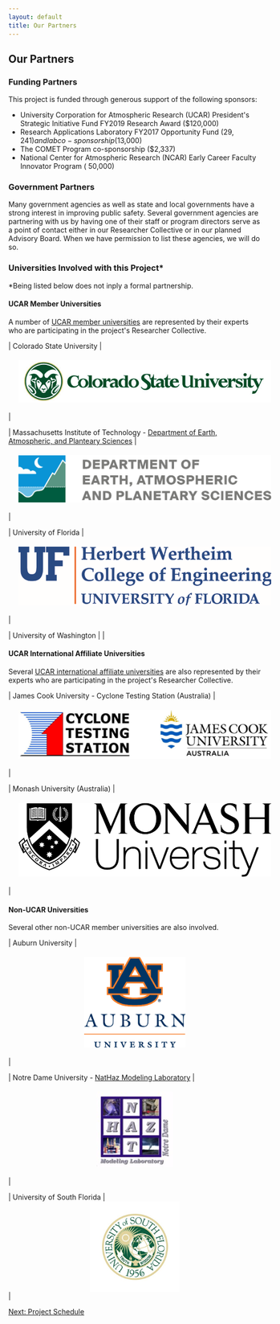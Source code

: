 ```yaml
---
layout: default
title: Our Partners
---
```


## Our Partners

### Funding Partners

This project is funded through generous support of the following sponsors:
- University Corporation for Atmospheric Research (UCAR) President's Strategic Initiative Fund FY2019 Research Award ($120,000)
- Research Applications Laboratory FY2017 Opportunity Fund ($29,241) and lab co-sponsorship ($13,000)
- The COMET Program co-sponsorship ($2,337)
- National Center for Atmospheric Research (NCAR) Early Career Faculty Innovator Program ($~$50,000) 

### Government Partners

Many government agencies as well as state and local governments have a strong interest in improving public safety. Several government agencies are partnering with us by having one of their staff or program directors serve as a point of contact either in our Researcher Collective or in our planned Advisory Board. When we have permission to list these agencies, we will do so.

### Universities Involved with this Project*

\*Being listed below does not inply a formal partnership. 

#### UCAR Member Universities 

A number of [UCAR member universities](https://www.ucar.edu/who-we-are/membership-governance/member-institutions) are represented by their experts who are participating in the project's Researcher Collective. 

| Colorado State University | <img src="../../logos/CSU Ram with CSU.png" alt="Logo of Colorado State University" style="display: block; margin: auto; max-height: 150px; padding: 20px;"> |

| Massachusetts Institute of Technology - [Department of Earth, Atmospheric, and Planteary Sciences](https://eapsweb.mit.edu/) | <img src="../../logos/EAPS_logo_standard_for_light_backgrounds.png" alt="Logo of the MIT Department of Earth, Atmospheric, and Planteary Sciences" style="display: block; margin: auto; max-height: 150px; padding: 20px;"> |

| University of Florida | <img src="../../logos/Herbert-Wertheim-COE_screen_capture_of_tiff_file_cropped.PNG" alt="Logo of the Herbert-Wertheim College of Engineering at the University of Florida" style="display: block; margin: auto; max-height: 120px; padding: 20px;"> | 

| University of Washington | |


#### UCAR International Affiliate Universities

Several [UCAR international affiliate universities](https://www.ucar.edu/who-we-are/membership/member-institutions/international-affiliates) are also represented by their experts who are participating in the project's Researcher Collective. 

| James Cook University - Cyclone Testing Station (Australia) | <img src="../../logos/jcu_cts_logo.jpg" alt="Logo of the James Cook University Cyclone Testing Station" style="display: block; margin: auto; max-height: 150px; padding: 20px;"> |

| Monash University (Australia) | <img src="../../logos/Monash_logo.png" alt="Logo of Monash University" style="display: block; margin: auto; max-height: 150px; padding: 20px;"> |



#### Non-UCAR Universities

Several other non-UCAR member universities are also involved.  

| Auburn University | <img src="../../logos/AUwordmark.jpg" alt="Logo of Auburn University" style="display: block; margin: auto; max-height: 180px; padding: 20px;"> | 

| Notre Dame University - [NatHaz Modeling Laboratory](https://nathaz.nd.edu/) | <img src="../../logos/ND_NatHaz_logo.png" alt="Logo of the NatHaz Modeling Laboratory" style="display: block; margin: auto; max-height: 150px; padding: 20px;"> |

| University of South Florida | <img src="../../logos/USFlogo.png" alt="Logo of University of South Florida" style="display: block; margin: auto; max-height: 180px;"> |


[Next: Project Schedule](schedule.html)

